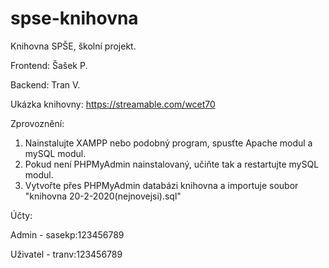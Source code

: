 # spse-knihovna
Knihovna SPŠE, školní projekt.

Frontend: Šašek P.

Backend: Tran V.

Ukázka knihovny: https://streamable.com/wcet70

Zprovoznění:
1) Nainstalujte XAMPP nebo podobný program, spusťte Apache modul a mySQL modul.
2) Pokud není PHPMyAdmin nainstalovaný, učiňte tak a restartujte mySQL modul.
3) Vytvořte přes PHPMyAdmin databázi knihovna a importuje soubor "knihovna 20-2-2020(nejnovejsi).sql"

Účty:

Admin - sasekp:123456789

Uživatel - tranv:123456789

